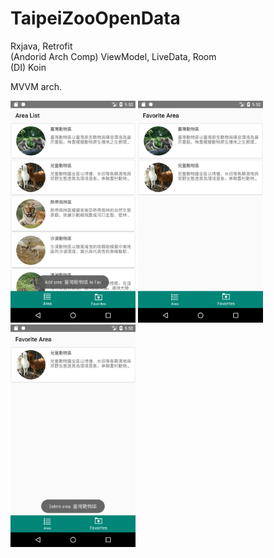 # TaipeiZooOpenData
Rxjava, Retrofit
<br>
(Andorid Arch Comp) ViewModel, LiveData, Room
<br>
(DI) Koin

MVVM arch.

<img src="https://github.com/HSTsou/TaipeiZooOpenData/blob/master/add_fav.png" width="200" >
<img src="https://github.com/HSTsou/TaipeiZooOpenData/blob/master/fav.png" width="200" >
<img src="https://github.com/HSTsou/TaipeiZooOpenData/blob/master/delete_fav.png" width="200" >
